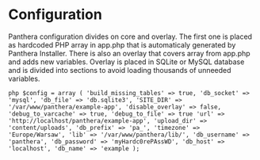 Configuration
=============

Panthera configuration divides on core and overlay. 
The first one is placed as hardcoded PHP array in app.php that is automaticaly generated by Panthera Installer.
There is also an overlay that covers array from app.php and adds new variables.
Overlay is placed in SQLite or MySQL database and is divided into sections to avoid loading thousands of unneeded variables.

``php
$config = array (
  'build_missing_tables' => true,
  'db_socket' => 'mysql',
  'db_file' => 'db.sqlite3',
  'SITE_DIR' => '/var/www/panthera/example-app',
  'disable_overlay' => false,
  'debug_to_varcache' => true,
  'debug_to_file' => true
  'url' => 'http://localhost/panthera/example-app',
  'upload_dir' => 'content/uploads',
  'db_prefix' => 'pa_',
  'timezone' => 'Europe/Warsaw',
  'lib' => '/var/www/panthera/lib/',
  'db_username' => 'panthera',
  'db_password' => 'myHardc0rePAssWD',
  'db_host' => 'localhost',
  'db_name' => 'example
);
``

